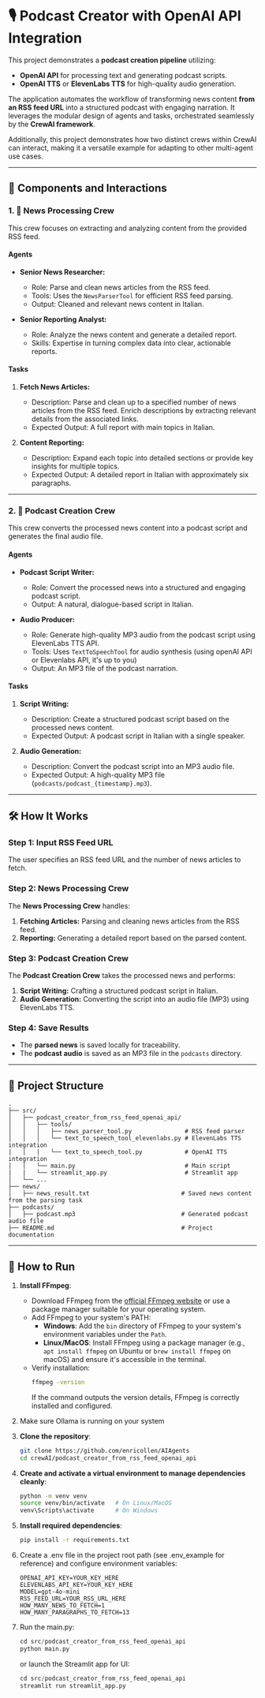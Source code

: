 # 🎙️ Podcast Creator with OpenAI API Integration

This project demonstrates a **podcast creation pipeline** utilizing:
- **OpenAI API** for processing text and generating podcast scripts.
- **OpenAI TTS** or **ElevenLabs TTS** for high-quality audio generation.

The application automates the workflow of transforming news content **from an RSS feed URL** into a structured podcast with engaging narration. It leverages the modular design of agents and tasks, orchestrated seamlessly by the **CrewAI framework**.

Additionally, this project demonstrates how two distinct crews within CrewAI can interact, making it a versatile example for adapting to other multi-agent use cases.

---

## 🧩 Components and Interactions

### 1. 👥 News Processing Crew
This crew focuses on extracting and analyzing content from the provided RSS feed.

#### **Agents**
- **Senior News Researcher:** 
  - Role: Parse and clean news articles from the RSS feed.
  - Tools: Uses the `NewsParserTool` for efficient RSS feed parsing.
  - Output: Cleaned and relevant news content in Italian.

- **Senior Reporting Analyst:** 
  - Role: Analyze the news content and generate a detailed report.
  - Skills: Expertise in turning complex data into clear, actionable reports.

#### **Tasks**
1. **Fetch News Articles:**
   - Description: Parse and clean up to a specified number of news articles from the RSS feed. Enrich descriptions by extracting relevant details from the associated links.
   - Expected Output: A full report with main topics in Italian.

2. **Content Reporting:**
   - Description: Expand each topic into detailed sections or provide key insights for multiple topics.
   - Expected Output: A detailed report in Italian with approximately six paragraphs.

---

### 2. 👥 Podcast Creation Crew
This crew converts the processed news content into a podcast script and generates the final audio file.

#### **Agents**
- **Podcast Script Writer:** 
  - Role: Convert the processed news into a structured and engaging podcast script.
  - Output: A natural, dialogue-based script in Italian.

- **Audio Producer:** 
  - Role: Generate high-quality MP3 audio from the podcast script using ElevenLabs TTS API.
  - Tools: Uses `TextToSpeechTool` for audio synthesis (using openAI API or Elevenlabs API, it's up to you)
  - Output: An MP3 file of the podcast narration.

#### **Tasks**
1. **Script Writing:**
   - Description: Create a structured podcast script based on the processed news content.
   - Expected Output: A podcast script in Italian with a single speaker.

2. **Audio Generation:**
   - Description: Convert the podcast script into an MP3 audio file.
   - Expected Output: A high-quality MP3 file (`podcasts/podcast_{timestamp}.mp3`).

---

## 🛠️ How It Works

### Step 1: Input RSS Feed URL
The user specifies an RSS feed URL and the number of news articles to fetch.

### Step 2: News Processing Crew
The **News Processing Crew** handles:
1. **Fetching Articles:** Parsing and cleaning news articles from the RSS feed.
2. **Reporting:** Generating a detailed report based on the parsed content.

### Step 3: Podcast Creation Crew
The **Podcast Creation Crew** takes the processed news and performs:
1. **Script Writing:** Crafting a structured podcast script in Italian.
2. **Audio Generation:** Converting the script into an audio file (MP3) using ElevenLabs TTS.

### Step 4: Save Results
- The **parsed news** is saved locally for traceability.
- The **podcast audio** is saved as an MP3 file in the `podcasts` directory.

---

## 📁 Project Structure

```plaintext
.
├── src/
│   ├── podcast_creator_from_rss_feed_openai_api/
│   │   ├── tools/
│   │   │   ├── news_parser_tool.py               # RSS feed parser
│   │   │   └── text_to_speech_tool_elevenlabs.py # ElevenLabs TTS integration
|   |   |   └── text_to_speech_tool.py            # OpenAI TTS integration
│   │   └── main.py                               # Main script
|   |   └── streamlit_app.py                      # Streamlit app
│   └── ...
├── news/
│   ├── news_result.txt                          # Saved news content from the parsing task
├── podcasts/
│   ├── podcast.mp3                              # Generated podcast audio file
├── README.md                                    # Project documentation
```
---
## 🚀 How to Run

1. **Install FFmpeg**:

   - Download FFmpeg from the [official FFmpeg website](https://ffmpeg.org/download.html) or use a package manager suitable for your operating system.
   - Add FFmpeg to your system's PATH:
     - **Windows**: Add the `bin` directory of FFmpeg to your system's environment variables under the `Path`.
     - **Linux/MacOS**: Install FFmpeg using a package manager (e.g., `apt install ffmpeg` on Ubuntu or `brew install ffmpeg` on macOS) and ensure it's accessible in the terminal.
   - Verify installation:
     ```bash
     ffmpeg -version
     ```
     If the command outputs the version details, FFmpeg is correctly installed and configured.

2. Make sure Ollama is running on your system
3. **Clone the repository**:
   ```bash
   git clone https://github.com/enricollen/AIAgents
   cd crewAI/podcast_creator_from_rss_feed_openai_api
   ```
4. **Create and activate a virtual environment to manage dependencies cleanly**:
   ```bash
   python -m venv venv
   source venv/bin/activate   # On Linux/MacOS
   venv\Scripts\activate      # On Windows
   ```
5. **Install required dependencies**:
   ```bash
   pip install -r requirements.txt
   ```
6. Create a .env file in the project root path (see .env_example for reference) and configure environment variables:
   ```plaintext
   OPENAI_API_KEY=YOUR_KEY_HERE
   ELEVENLABS_API_KEY=YOUR_KEY_HERE
   MODEL=gpt-4o-mini
   RSS_FEED_URL=YOUR_RSS_URL_HERE 
   HOW_MANY_NEWS_TO_FETCH=1
   HOW_MANY_PARAGRAPHS_TO_FETCH=13
   ```
7. Run the main.py:
   ```python
   cd src/podcast_creator_from_rss_feed_openai_api
   python main.py
   ```
   or launch the Streamlit app for UI:
   ```python
   cd src/podcast_creator_from_rss_feed_openai_api
   streamlit run streamlit_app.py
   ```

